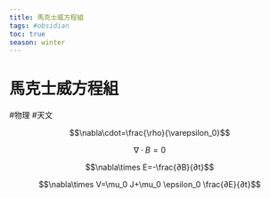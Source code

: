 ```yaml
---
title: 馬克士威方程組
tags: #obsidian 
toc: true
season: winter
---
```

# 馬克士威方程組
#物理 #天文

$$\nabla\cdot=\frac{\rho}{\varepsilon_0}$$

$$\nabla\cdot B=0$$

$$\nabla\times E=-\frac{∂B}{∂t}$$

$$\nabla\times V=\mu_0 J+\mu_0 \epsilon_0 \frac{∂E}{∂t}$$



